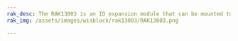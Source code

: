 ```yaml
---
rak_desc: The RAK13003 is an IO expansion module that can be mounted to IO slot of WisBlock Base board. It offers 16 bidirectional I/O ports by using MCP23017 IC from Microchip. The configuration of the module is via I2C interface and it supports both standard and fast I2C modes.
rak_img: /assets/images/wisblock/rak13003/RAK13003.png

---
```


<rk-redirect to="/Product-Categories/WisBlock/RAK13003/Overview/" />